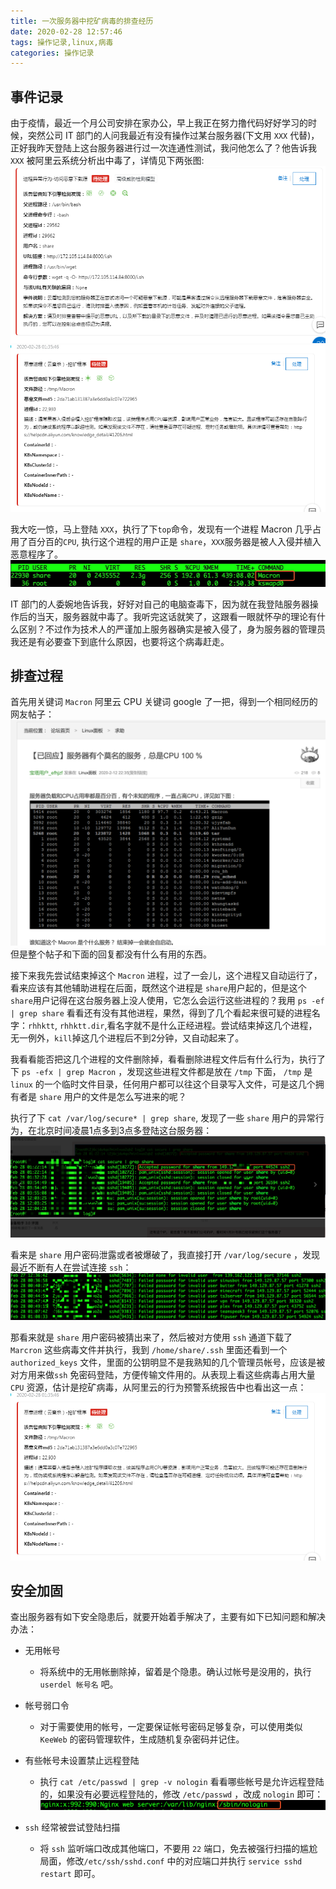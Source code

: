 ```yaml
---
title: 一次服务器中挖矿病毒的排查经历
date: 2020-02-28 12:57:46
tags: 操作记录,linux,病毒
categories: 操作记录
---
```


## 事件记录

由于疫情，最近一个月公司安排在家办公，早上我正在努力撸代码好好学习的时候，突然公司 IT 部门的人问我最近有没有操作过某台服务器(下文用 `XXX` 代替)，正好我昨天登陆上这台服务器进行过一次连通性测试，我问他怎么了？他告诉我 `XXX` 被阿里云系统分析出中毒了，详情见下两张图:
![image-20200228141413349](../assets/images/image-20200228141413349.png)
![image-20200228141452048](../assets/images/image-20200228141452048.png)

我大吃一惊，马上登陆 `XXX`，执行了下`top`命令，发现有一个进程 Macron 几乎占用了百分百的`CPU`, 执行这个进程的用户正是 `share`，`XXX`服务器是被人入侵并植入恶意程序了。
![image-20200228141729926](../assets/images/image-20200228141729926.png)

IT 部门的人委婉地告诉我，好好对自己的电脑查毒下，因为就在我登陆服务器操作后的当天，服务器就中毒了。我听完这话就笑了，这跟看一眼就怀孕的理论有什么区别？不过作为技术人的严谨加上服务器确实是被入侵了，身为服务器的管理员我还是有必要查下到底什么原因，也要将这个病毒赶走。


## 排查过程

首先用关键词 `Macron` 阿里云 CPU 关键词 google 了一把，得到一个相同经历的网友帖子：
![image-20200228174426478](../assets/images/image-20200228174426478.png)
但是整个帖子和下面的回复都没有什么有用的东西。

接下来我先尝试结束掉这个 `Macron` 进程，过了一会儿，这个进程又自动运行了，看来应该有其他辅助进程在后面，既然这个进程是 `share`用户起的，但是这个`share`用户记得在这台服务器上没人使用，它怎么会运行这些进程的？我用 `ps -ef | grep share` 看看还有没有其他进程，果然，得到了几个看起来很可疑的进程名字：`rhhktt`, `rhhktt.dir`,看名字就不是什么正经进程。尝试结束掉这几个进程，无一例外，`kill`掉这几个进程后不到2分钟，又自动起来了。

我看看能否把这几个进程的文件删除掉，看看删除进程文件后有什么行为，执行了下 `ps -efx | grep Macron` ，发现这些进程文件都是放在 `/tmp` 下面， `/tmp` 是 `linux` 的一个临时文件目录，任何用户都可以往这个目录写入文件，可是这几个拥有者是 `share` 用户的文件是怎么写进来的呢？

执行了下 `cat /var/log/secure* | grep share`, 发现了一些 `share` 用户的异常行为，在北京时间凌晨1点多到3点多登陆这台服务器：
![image-20200228175719606](../assets/images/image-20200228175719606.png)

看来是 `share` 用户密码泄露或者被爆破了，我直接打开 `/var/log/secure` ，发现最近不断有人在尝试连接 `ssh`：
![image-20200228180519098](../assets/images/image-20200228180519098.png)

那看来就是 `share` 用户密码被猜出来了，然后被对方使用 `ssh` 通道下载了 `Marcron` 这些病毒文件并执行，我到 `/home/share/.ssh` 里面还看到一个 `authorized_keys` 文件，里面的公钥明显不是我熟知的几个管理员帐号，应该是被对方用来做`ssh` 免密码登陆，方便传输文件用的。从表现上看这些病毒占用大量 `CPU` 资源，估计是挖矿病毒，从阿里云的行为预警系统报告中也看出这一点：
![image-20200228181548609](../assets/images/image-20200228181548609.png)


## 安全加固
查出服务器有如下安全隐患后，就要开始着手解决了，主要有如下已知问题和解决办法：

- 无用帐号
	
	- 将系统中的无用帐删除掉，留着是个隐患。确认过帐号是没用的，执行 `userdel 帐号名` 吧。
	
- 帐号弱口令
	
	- 对于需要使用的帐号，一定要保证帐号密码足够复杂，可以使用类似 `KeeWeb` 的密码管理软件，生成随机复杂密码并记住。
	
- 有些帐号未设置禁止远程登陆
	- 执行 `cat /etc/passwd | grep -v nologin` 看看哪些帐号是允许远程登陆的，如果没有必要远程登陆的，修改 `/etc/passwd` ，改成 `nologin` 即可：
	  ![image-20200228182555187](../assets/images/image-20200228182555187.png)
	
- `ssh` 经常被尝试登陆扫描
   	- 将 `ssh` 监听端口改成其他端口，不要用 `22` 端口，免去被强行扫描的尴尬局面，修改`/etc/ssh/sshd.conf` 中的对应端口并执行 `service sshd restart` 即可。


